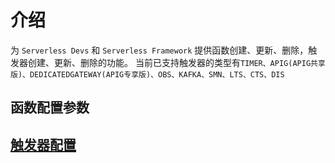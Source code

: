 # 介绍
为 `Serverless Devs` 和 `Serverless Framework` 提供函数创建、更新、删除，触发器创建、更新、删除的功能。
当前已支持触发器的类型有`TIMER、APIG(APIG共享版)、DEDICATEDGATEWAY(APIG专享版)、OBS、KAFKA、SMN、LTS、CTS、DIS`

## 函数配置参数

## [触发器配置](./docs/trigger.md)